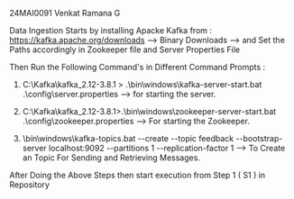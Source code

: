 24MAI0091
Venkat Ramana G

Data Ingestion Starts by installing Apacke Kafka from : 
https://kafka.apache.org/downloads --> Binary Downloads --> and Set the Paths accordingly in Zookeeper file and Server Properties File

Then Run the Following Command's in Different Command Prompts :
1) C:\Kafka\kafka_2.12-3.8.1 > .\bin\windows\kafka-server-start.bat .\config\server.properties --> for starting the server.
   
2) C:\Kafka\kafka_2.12-3.8.1>.\bin\windows\zookeeper-server-start.bat .\config\zookeeper.properties --> For starting the Zookeeper.
   
3) \bin\windows\kafka-topics.bat --create --topic feedback --bootstrap-server localhost:9092 --partitions 1 --replication-factor 1 --> To Create an Topic For Sending and Retrieving Messages.

After Doing the Above Steps then start execution from Step 1 ( S1 ) in Repository
